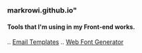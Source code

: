 ### markrowi.github.io"

#### Tools that I'm using in my Front-end works.

.. [Email Templates](https://foundation.zurb.com/)
.. [Web Font Generator](https://www.web-font-generator.com/results?dir=ee4827e64cc9383f0c30990cf97d65f3)
